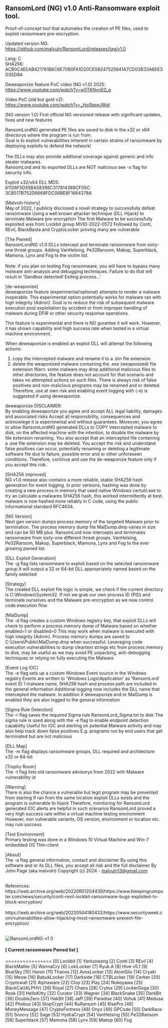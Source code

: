 ## RansomLord (NG) v1.0 Anti-Ransomware exploit tool.
Proof-of-concept tool that automates the creation of PE files, used to exploit ransomware pre-encryption. <br>

Updated version NG: https://github.com/malvuln/RansomLord/releases/tag/v1.0

Lang: C <br>
SHA256: ACB0C4EEAB421761B6C6E70B0FA1D20CE08247525641A7CD03B33A6EE3D35D8A

Deweaponize feature PoC video (NG v1.0) 2025: <br>
https://www.youtube.com/watch?v=w5TKNvnE0_g

Video PoC (old but gold v2): <br >
https://www.youtube.com/watch?v=_Ho0bpeJWqI

[NG version 1.0]
First official NG versioned release with significant updates, fixes and new features <br>

RansomLordNG generated PE files are saved to disk in the x32 or x64 directorys where the program is run from. <br>
Goal is to exploit vulnerabilities inherent in certain strains of ransomware by deploying exploits to defend the network!<br> <br>
The DLLs may also provide additonal coverage against generic and info stealer malwares.<br>
RansomLord and its exported DLLs are NOT malicious see -s flag for security info.<br>

Exploit x32/x64 DLL MD5: <br>
61126F5D55BA58398C317814389CF05C <br>
3CB517B752D6668FDC06BE8F1664378A <br>

[Malvuln history] <br>
  May of 2022, I publicly disclosed a novel strategy to successfully defeat ransomware
  Using a well known attacker technique (DLL Hijack) to terminate Malware pre-encryption
  The first Malware to be successfully exploited was from Lockbit group MVID-2022-0572
  Followed by Conti, REvil, BlackBasta and CryptoLocker proving many are vulnerable <br>

[The Pwned] <br>
RansomLordNG v1.0 DLLs intercept and terminate ransomware from sixty-one threat groups.
Adding VanHelsing, Pe32Ransom, Makop, Superblack, Mamona, Lynx and Fog to the victim list. <br><br>
Note: if you plan on testing Fog ransomware, you will have to bypass many malware anti-analysis 
and debugging techniques. Failure to do that will result in 'Sandbox detected! Exiting process...' <br>

[de-weaponize] <br>
deweaponize feature (experimental/optional) attempts to render a malware inoperable.
This experimental option potentially works for malware ran with high integrity (Admin). 
Goal is to reduce the risk of subsequent malware execution post exploitation by accident 
or from improper handling of malware during DFIR or other security response operations.

This feature is experimental and there is NO gurantee it will work. However, it has shown 
capability and high success rate when tested in a virtual machine environment. <br>

When deweaponize is enabled an exploit DLL will attempt the following actions: 
  1) copy the intercepted malware and rename it to a .bin file extension 
  2) delete the weaponized malware containing the .exe (weaponized) file extension 
Warn: some malware may drop additional malicious files to other directories, the feature 
does not account for that scenario and takes no attempted actions on such files.
There is always risk of false positives and non-malicious programs may be renamed and or deleted.
Therefore, use at own risk and enabling event logging with (-e) is suggested if using deweaponize.

deweaponize DISCLAIMER: <br>
By enabling deweaponize you agree and accept ALL legal liability, damages and associated risks 
Accept all responsibility, consequences and acknowlege it is experimental and without guarantees.
Moreover, you agree to allow RansomLordNG generated DLLs to COPY intercepted malware to disk, 
on the affected machine with the intention, to disable the malware by file extension renaming.
You also accept that an intercepted file containing a .exe file extension may be deleted.
You accept the risk and understand false positives can occur, potentially renaming or deleting 
a legitimate software file due to failure, possible error and or other unforeseen conditions.
Therefore, continue and use the de-weaponize feature only if you accept this risk. <br>

[SHA256 improved] <br>
NG v1.0 release also contains a more reliable, stable SHA256 hash generation for event logging.
In prior versions, hashing was done by creating a new process in memory that used native Windows 
certutil.exe to try an calculate a malwares SHA256 hash, this worked intermittently at best.
malware is now hashed more reliably in C code, using the public informational standard RFC4634. 

[NG Version] <br>
  Next gen version dumps process memory of the targeted Malware prior to termination.
  The process memory dump file MalDump.dmp varies in size and can be 50 MB plus.
  RansomLord now intercepts and terminates ransomware from sixty-one different threat groups.
  VanHelsing, Pe32Ransom, Makop, Superblack, Mamona, Lynx and Fog to the ever growing pwned list.

[DLL Exploit Generation] <br>
  The -g flag lists ransomware to exploit based on the selected ransomware group
  It will output a 32 or 64-bit DLL appropriately named based on the family selected

[Strategy] <br>
  The created DLL exploit file logic is simple, we check if the current directory
  is C:\Windows\System32. If not we grab our own process ID (PID) and terminate
  ourselves and the Malware pre-encryption as we now control code execution flow

[MalDump] <br>
  The -d flag creates a custom Windows registry key, that exploit DLLs will check
  to perform a process memory dump of Malware based on whether enabled=1 or disabled=0
  This may work when malware is executed with high integrity (Admin).
  Process memory dumps are saved to C:\Users\Public\MalDump.dmp when successful.
  Leveraging code execution vulnerabilities to dump cleartext strings etc from process
  memory to disk, may be useful as we may avoid PE unpacking, anti-debugging techniques
  or relying on fully executing the Malware

[Event Log IOC] <br>
  The -e flag sets up a custom Windows Event source in the Windows registry
  Events are written to 'Windows Logs\Application' as 'RansomLord' event ID 1
  malware name, SHA256 hash and process path are included in the general information
  Additional logging now includes the DLL name that intercepted the malware. In addition
  if deweaponize and or MalDump is enabled they are also logged to the general information

[Sigma Rule Detection] <br>
  The -r flag saves the required Sigma rule RansomLord_Sigma.txt to disk
  The sigma rule is used along with the -e flag to enable endpoint detection capability
  Useful for IOC and alerting on potential Malware activity and may also help track down
  false positives E.g. programs run by end users that get terminated but are not malicious

[DLL Map] <br>
  The -m flag displays ransomware groups, DLL required and architecture x32 or 64-bit

[Trophy Room] <br>
  The -t flag lists old ransomware advisorys from 2022 with Malware vulnerability id

[Warning] <br>
  There is also the chance a vulnerable but legit program may be prevented from starting
  If ran from the same location exploit DLLs exists and the program is vulnerable to hijack
  Therefore, monitoring for RansomLord generated IOC alerts are helpful in such scenarios
  RansomLord proved a very high success rate within a virtual machine testing environment
  However, non vulnerable variants, OS version, environment or location etc. may ruin success

[Test Environment] <br>
  Primary testing was done in a Windows 10 Virtual Machine and Win-7 embedded OS Thin-client

[About] <br>
  The -a flag general information, contact and disclaimer
  By using this software and or its DLL files, you accept all risk and the full disclaimer
  By John Page (aka malvuln) Copyright (c) 2024 - malvuln13@gmail.com

<br>
References: <br>
https://web.archive.org/web/20220601204439/https://www.bleepingcomputer.com/news/security/conti-revil-lockbit-ransomware-bugs-exploited-to-block-encryption/ <br><br>
https://web.archive.org/web/20220504180432/https://www.securityweek.com/vulnerabilities-allow-hijacking-most-ransomware-prevent-file-encryption/ <br><br>

![RansomLordNG-v1 0](https://github.com/user-attachments/assets/af76c0ba-8a46-4929-aa90-19bf11ad5671)

#### [ Current ransomware Pwned list ]
================
[0] Lockbit
[1] Yanluowang
[2] Conti
[3] REvil
[4] BlackMatter
[5] WannaCry
[6] LokiLocker
[7] Ryuk.A
[8] Hive v5.1
[9] BlueSky
[10] Haron
[11] Thanos
[12] AvosLocker
[13] AtomSilo
[14] Cryakl
[15] Meow
[16] BabukLocker
[17] Darkside
[18] CTBLocker
[19] Cerber
[20] Cryptowall
[21] Alphaware
[22] Clop
[23] Play
[24] Nokoyawa
[25] BlackCat(ALPHV)
[26] Royal
[27] Chaos
[28] Crytox
[29] LockerGoga
[30] Rook
[31] HelloKitty
[32] Curator
[33] Wagner
[34] BlackSnake
[35] DarkBit
[36] DoubleZero
[37] HakBit
[38] Jaff
[39] Paradise
[40] Vohuk
[41] Medusa
[42] Phobus
[43] StopCrypt
[44] RuRansom
[45] RisePro
[46] MoneyMessage
[47] CryptoFortress
[48] Onyx
[49] GPCode
[50] DarkRace
[51] Snocry
[52] Sage
[53] HydraCrypt
[54] VanHelsing
[55] Pe32Ransom
[56] Superblack
[57] Mamona
[58] Lynx
[59] Makop
[60] Fog



 
